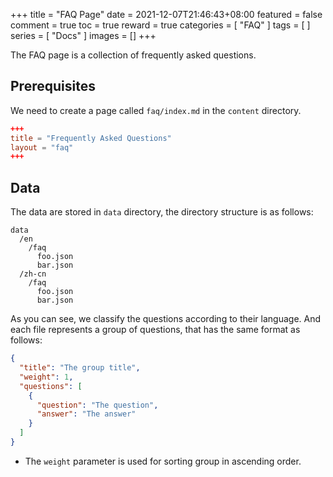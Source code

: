 +++
title = "FAQ Page"
date = 2021-12-07T21:46:43+08:00
featured = false
comment = true
toc = true
reward = true
categories = [
  "FAQ"
]
tags = [
]
series = [
  "Docs"
]
images = []
+++

The FAQ page is a collection of frequently asked questions.

<!--more-->

## Prerequisites

We need to create a page called `faq/index.md` in the `content` directory.

```toml
+++
title = "Frequently Asked Questions"
layout = "faq"
+++
```

## Data

The data are stored in `data` directory, the directory structure is as follows:

```text
data
  /en
    /faq
      foo.json
      bar.json
  /zh-cn
    /faq
      foo.json
      bar.json
```

As you can see, we classify the questions according to their language. And each file represents a group of questions, that has the same format as follows:

```json
{
  "title": "The group title",
  "weight": 1,
  "questions": [
    {
      "question": "The question",
      "answer": "The answer"
    }
  ]
}
```

- The `weight` parameter is used for sorting group in ascending order.
